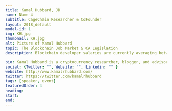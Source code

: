 ```yaml
---
title: Kamal Hubbard, JD
name: Name-4
subtitle: CageChain Researcher & CoFounder
layout: 2018_default
modal-id: 1
img: KH.jpg
thumbnail: KH.jpg
alt: Picture of Kamal Hubbard
topic: The Blockchain Job Market & CA Legislation
description: Blockchain developer salaries are currently averaging between 250-500k per year, but what does a person need to do to be job ready? Also in this session, there will be an overview and discussion about the current regulatory environment for the blockchain industry in California. 

bio: Kamal Hubbard is a cryptocurrency researcher, blogger, and advisor.  He began his exploration of blockchain technology in 2013 after learning about Bitcoin while conducting research into securities litigation at the Rock Center for Corporate Governance at Stanford University.  Mr. Hubbard went on to steadfastly watch the cryptocurrency markets and its patterns of fraud and losses.  Kamal is a former Mayoral Appointee to the San Francisco Airport Commission’s Office of Social Responsibility and Community Sustainability.  In that position, Mr. Hubbard certified small businesses under the Airport Concession Disadvantaged Business Enterprise (“ACDBE”) program.  Kamal joined CageChain with the dual purpose of shortening the learning curve associated with blockchain technology and quickening wide scale cryptocurrency adoption.  Mr. Hubbard has served as a member of the board of Sustainable San Mateo County and the former Chair of the California Unified Certification Program's ACDBE cluster.  Kamal has served as an advisor to the Tao Music Blockchain (XTO) and is assisting with the upcoming launch of AltMarket, Inc.
social: {Twitter: "", Website: "", Linkedin: "" }
website: http://www.kamalrhubbard.com/
twitter: https://twitter.com/kamalrhubbard
tags: [speaker, event]
featuredOrder: 4
heading: 
start: 
end: 
---
```

